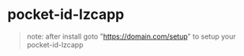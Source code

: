 # pocket-id-lzcapp

> note: after install goto "https://domain.com/setup" to setup your pocket-id-lzcapp
